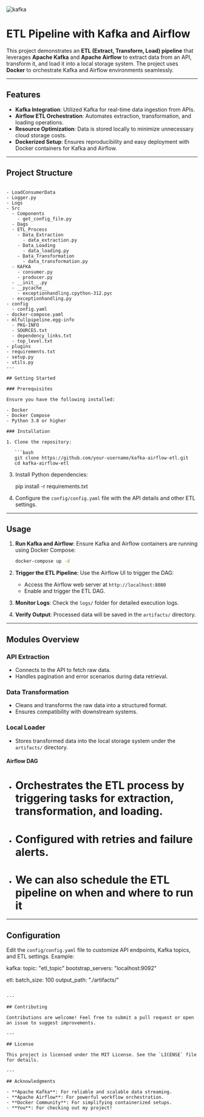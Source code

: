 ![kafka](https://github.com/user-attachments/assets/ee0abc6c-e81a-43b9-b84f-da3599961a4a)
# ETL Pipeline with Kafka and Airflow

This project demonstrates an **ETL (Extract, Transform, Load) pipeline** that leverages **Apache Kafka** and **Apache Airflow** to extract data from an API, transform it, and load it into a local storage system. The project uses **Docker** to orchestrate Kafka and Airflow environments seamlessly.

---

## Features

- **Kafka Integration**: Utilized Kafka for real-time data ingestion from APIs.
- **Airflow ETL Orchestration**: Automates extraction, transformation, and loading operations.
- **Resource Optimization**: Data is stored locally to minimize unnecessary cloud storage costs.
- **Dockerized Setup**: Ensures reproducibility and easy deployment with Docker containers for Kafka and Airflow.

---

## Project Structure

```

- LoadConsumerData
- Logger.py
- Logs
- Src
  - Components
    - get_config_file.py
  - Dags
  - ETL_Process
    - Data_Extraction
      - data_extraction.py
    - Data_Loading
      - data_loading.py
    - Data_Transformation
      - data_transformation.py
  - KAFKA
    - consumer.py
    - producer.py
  - __init__.py
  - __pycache__
    - exceptionhandling.cpython-312.pyc
  - exceptionhandling.py
- config
  - config.yaml
- docker-compose.yaml
- mlfullpipeline.egg-info
  - PKG-INFO
  - SOURCES.txt
  - dependency_links.txt
  - top_level.txt
- plugins
- requirements.txt
- setup.py
- utils.py
---

## Getting Started

### Prerequisites

Ensure you have the following installed:

- Docker
- Docker Compose
- Python 3.8 or higher

### Installation

1. Clone the repository:

   ```bash
   git clone https://github.com/your-username/kafka-airflow-etl.git
   cd kafka-airflow-etl
   ```

3. Install Python dependencies:

   pip install -r requirements.txt
  

4. Configure the `config/config.yaml` file with the API details and other ETL settings.

---

## Usage

1. **Run Kafka and Airflow**:
   Ensure Kafka and Airflow containers are running using Docker Compose:

   ```bash
   docker-compose up -d
   ```

2. **Trigger the ETL Pipeline**:
   Use the Airflow UI to trigger the DAG:

   - Access the Airflow web server at `http://localhost:8080`
   - Enable and trigger the ETL DAG.

3. **Monitor Logs**:
   Check the `logs/` folder for detailed execution logs.

4. **Verify Output**:
   Processed data will be saved in the `artifacts/` directory.

---

## Modules Overview

### API Extraction

- Connects to the API to fetch raw data.
- Handles pagination and error scenarios during data retrieval.

### Data Transformation

- Cleans and transforms the raw data into a structured format.
- Ensures compatibility with downstream systems.

### Local Loader

- Stores transformed data into the local storage system under the `artifacts/` directory.

#### Airflow DAG

- # Orchestrates the ETL process by triggering tasks for extraction, transformation, and loading.
- # Configured with retries and failure alerts.
- # We can also schedule the ETL pipeline on when and where to run it

---

## Configuration

Edit the `config/config.yaml` file to customize API endpoints, Kafka topics, and ETL settings. Example:

kafka:
  topic: "etl_topic"
  bootstrap_servers: "localhost:9092"

etl:
  batch_size: 100
  output_path: "./artifacts/"
```

---

## Contributing

Contributions are welcome! Feel free to submit a pull request or open an issue to suggest improvements.

---

## License

This project is licensed under the MIT License. See the `LICENSE` file for details.

---

## Acknowledgments

- **Apache Kafka**: For reliable and scalable data streaming.
- **Apache Airflow**: For powerful workflow orchestration.
- **Docker Community**: For simplifying containerized setups.
- **You**: For checking out my project!

